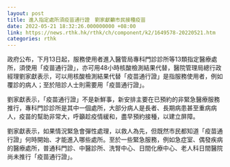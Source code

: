 ```yaml
---
layout: post
title: 進入指定處所須疫苗通行證　劉家獻籲市民接種疫苗
date: 2022-05-21 18:32:26.000000000 +08:00
link: https://news.rthk.hk/rthk/ch/component/k2/1649578-20220521.htm
categories: rthk
---
```


政府公布，下月13日起，服務使用者進入醫管局專科門診診所等13類指定醫療處所，須使用「疫苗通行證」，亦可用48小時核酸檢測結果代替，醫院管理局總行政經理劉家獻表示，可以用核酸檢測結果代替「疫苗通行證」是指服務使用者，例如覆診的病人；至於陪診人士則需要用「疫苗通行證」。

劉家獻表示，「疫苗通行證」不是新鮮事，新安排主要在已預約的非緊急醫療服務推行，專科門診診所是其中一個處所，大部分病人是長者、長期病患甚至重病病人，疫苗的幫助非常大，呼籲趁疫情緩和，盡早預約接種，以建立屏障。

劉家獻表示，如果情況緊急會彈性處理，以救人為先，但既然市民都知道「疫苗通行證」何時開始、才能進入哪些處所。至於一些緊急服務，例如急症室、偶發疾病的醫療處所，普通科門診、中醫診所、洗腎中心、日間化療中心、老人科日間醫院尚未推行「疫苗通行證」。
